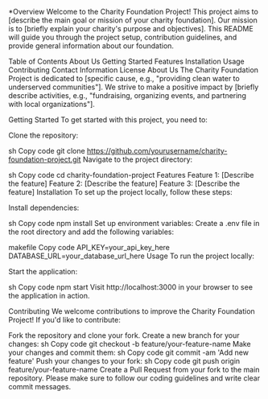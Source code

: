 *Overview Welcome to the Charity Foundation Project! This project aims to [describe the main goal or mission of your charity foundation]. Our mission is to [briefly explain your charity's purpose and objectives]. This README will guide you through the project setup, contribution guidelines, and provide general information about our foundation.

Table of Contents About Us Getting Started Features Installation Usage Contributing Contact Information License About Us The Charity Foundation Project is dedicated to [specific cause, e.g., "providing clean water to underserved communities"]. We strive to make a positive impact by [briefly describe activities, e.g., "fundraising, organizing events, and partnering with local organizations"].

Getting Started To get started with this project, you need to:

Clone the repository:

sh Copy code git clone https://github.com/yourusername/charity-foundation-project.git Navigate to the project directory:

sh Copy code cd charity-foundation-project Features Feature 1: [Describe the feature] Feature 2: [Describe the feature] Feature 3: [Describe the feature] Installation To set up the project locally, follow these steps:

Install dependencies:

sh Copy code npm install Set up environment variables: Create a .env file in the root directory and add the following variables:

makefile Copy code API_KEY=your_api_key_here DATABASE_URL=your_database_url_here Usage To run the project locally:

Start the application:

sh Copy code npm start Visit http://localhost:3000 in your browser to see the application in action.

Contributing We welcome contributions to improve the Charity Foundation Project! If you'd like to contribute:

Fork the repository and clone your fork. Create a new branch for your changes: sh Copy code git checkout -b feature/your-feature-name Make your changes and commit them: sh Copy code git commit -am 'Add new feature' Push your changes to your fork: sh Copy code git push origin feature/your-feature-name Create a Pull Request from your fork to the main repository. Please make sure to follow our coding guidelines and write clear commit messages.
